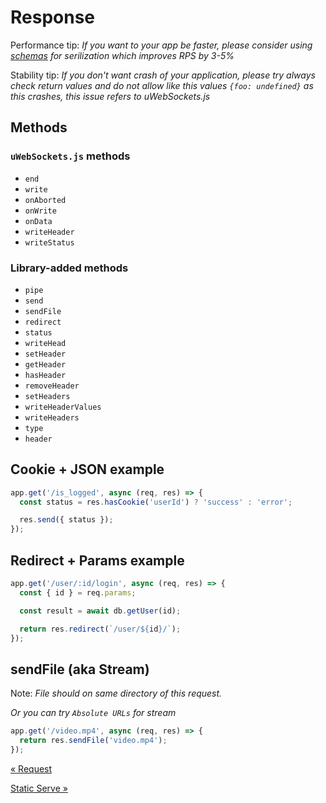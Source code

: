 # Response

Performance tip: _If you want to your app be faster, please consider using [schemas](./schema.md) for serilization which improves RPS by 3-5%_

Stability tip: _If you don't want crash of your application, please try always check return values and do not allow like this values `{foo: undefined}` as this crashes, this issue refers to uWebSockets.js_

## Methods

### `uWebSockets.js` methods

- `end`
- `write`
- `onAborted`
- `onWrite`
- `onData`
- `writeHeader`
- `writeStatus`

### Library-added methods

- `pipe`
- `send`
- `sendFile`
- `redirect`
- `status`
- `writeHead`
- `setHeader`
- `getHeader`
- `hasHeader`
- `removeHeader`
- `setHeaders`
- `writeHeaderValues`
- `writeHeaders`
- `type`
- `header`

## Cookie + JSON example

```js
app.get('/is_logged', async (req, res) => {
  const status = res.hasCookie('userId') ? 'success' : 'error';

  res.send({ status });
});
```

## Redirect + Params example

```js
app.get('/user/:id/login', async (req, res) => {
  const { id } = req.params;

  const result = await db.getUser(id);

  return res.redirect(`/user/${id}/`);
});
```

## sendFile (aka Stream)

Note: _File should on same directory of this request._

_Or you can try `Absolute URLs` for stream_

```js
app.get('/video.mp4', async (req, res) => {
  return res.sendFile('video.mp4');
});
```

[&laquo; Request](./request.md)

[Static Serve &raquo;](./static-serve.md)
